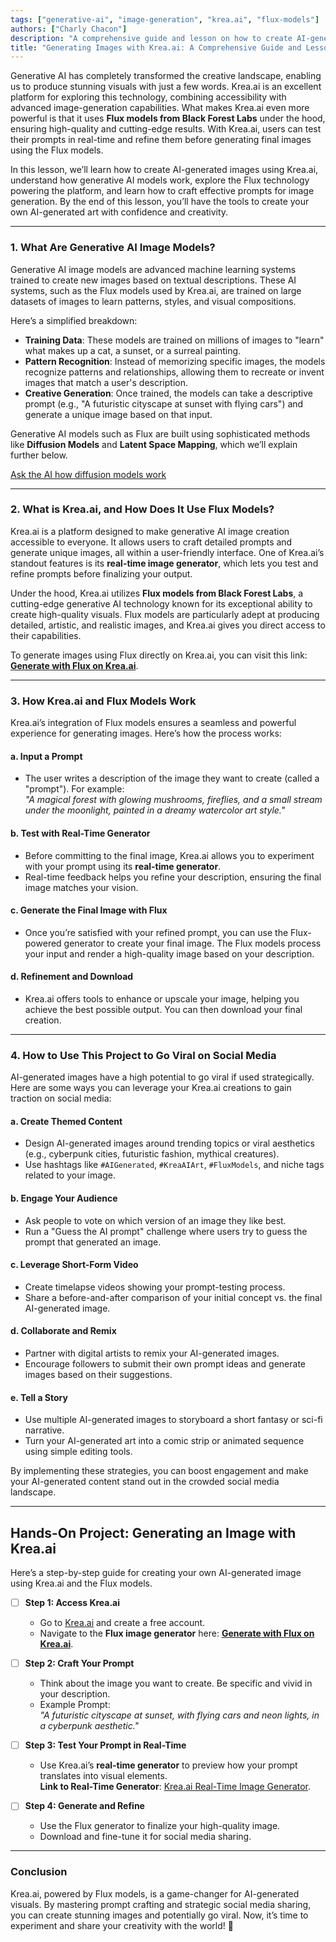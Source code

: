 ```yaml
---
tags: ["generative-ai", "image-generation", "krea.ai", "flux-models"]
authors: ["Charly Chacon"]
description: "A comprehensive guide and lesson on how to create AI-generated images using Krea.ai, explore Flux models, and craft effective prompts for image generation."
title: "Generating Images with Krea.ai: A Comprehensive Guide and Lesson"
---
```


Generative AI has completely transformed the creative landscape, enabling us to produce stunning visuals with just a few words. Krea.ai is an excellent platform for exploring this technology, combining accessibility with advanced image-generation capabilities. What makes Krea.ai even more powerful is that it uses **Flux models from Black Forest Labs** under the hood, ensuring high-quality and cutting-edge results. With Krea.ai, users can test their prompts in real-time and refine them before generating final images using the Flux models.

In this lesson, we’ll learn how to create AI-generated images using Krea.ai, understand how generative AI models work, explore the Flux technology powering the platform, and learn how to craft effective prompts for image generation. By the end of this lesson, you’ll have the tools to create your own AI-generated art with confidence and creativity.

---

### 1. **What Are Generative AI Image Models?**

Generative AI image models are advanced machine learning systems trained to create new images based on textual descriptions. These AI systems, such as the Flux models used by Krea.ai, are trained on large datasets of images to learn patterns, styles, and visual compositions.

Here’s a simplified breakdown:

- **Training Data**: These models are trained on millions of images to "learn" what makes up a cat, a sunset, or a surreal painting.
- **Pattern Recognition**: Instead of memorizing specific images, the models recognize patterns and relationships, allowing them to recreate or invent images that match a user's description.
- **Creative Generation**: Once trained, the models can take a descriptive prompt (e.g., "A futuristic cityscape at sunset with flying cars") and generate a unique image based on that input.

Generative AI models such as Flux are built using sophisticated methods like **Diffusion Models** and **Latent Space Mapping**, which we’ll explain further below.

[Ask the AI how diffusion models work](https://4geeks.com/ask?query=how-diffusion-models-work)

---

### 2. **What is Krea.ai, and How Does It Use Flux Models?**

Krea.ai is a platform designed to make generative AI image creation accessible to everyone. It allows users to craft detailed prompts and generate unique images, all within a user-friendly interface. One of Krea.ai’s standout features is its **real-time image generator**, which lets you test and refine prompts before finalizing your output.

Under the hood, Krea.ai utilizes **Flux models from Black Forest Labs**, a cutting-edge generative AI technology known for its exceptional ability to create high-quality visuals. Flux models are particularly adept at producing detailed, artistic, and realistic images, and Krea.ai gives you direct access to their capabilities.

To generate images using Flux directly on Krea.ai, you can visit this link: **[Generate with Flux on Krea.ai](https://www.krea.ai/apps/image/flux)**.

---

### 3. **How Krea.ai and Flux Models Work**

Krea.ai’s integration of Flux models ensures a seamless and powerful experience for generating images. Here’s how the process works:

#### a. **Input a Prompt**

- The user writes a description of the image they want to create (called a "prompt"). For example:  
  _"A magical forest with glowing mushrooms, fireflies, and a small stream under the moonlight, painted in a dreamy watercolor art style."_

#### b. **Test with Real-Time Generator**

- Before committing to the final image, Krea.ai allows you to experiment with your prompt using its **real-time generator**.
- Real-time feedback helps you refine your description, ensuring the final image matches your vision.

#### c. **Generate the Final Image with Flux**

- Once you’re satisfied with your refined prompt, you can use the Flux-powered generator to create your final image. The Flux models process your input and render a high-quality image based on your description.

#### d. **Refinement and Download**

- Krea.ai offers tools to enhance or upscale your image, helping you achieve the best possible output. You can then download your final creation.

---

### 4. **How to Use This Project to Go Viral on Social Media**

AI-generated images have a high potential to go viral if used strategically. Here are some ways you can leverage your Krea.ai creations to gain traction on social media:

#### a. **Create Themed Content**

- Design AI-generated images around trending topics or viral aesthetics (e.g., cyberpunk cities, futuristic fashion, mythical creatures).
- Use hashtags like `#AIGenerated`, `#KreaAIArt`, `#FluxModels`, and niche tags related to your image.

#### b. **Engage Your Audience**

- Ask people to vote on which version of an image they like best.
- Run a "Guess the AI prompt" challenge where users try to guess the prompt that generated an image.

#### c. **Leverage Short-Form Video**

- Create timelapse videos showing your prompt-testing process.
- Share a before-and-after comparison of your initial concept vs. the final AI-generated image.

#### d. **Collaborate and Remix**

- Partner with digital artists to remix your AI-generated images.
- Encourage followers to submit their own prompt ideas and generate images based on their suggestions.

#### e. **Tell a Story**

- Use multiple AI-generated images to storyboard a short fantasy or sci-fi narrative.
- Turn your AI-generated art into a comic strip or animated sequence using simple editing tools.

By implementing these strategies, you can boost engagement and make your AI-generated content stand out in the crowded social media landscape.

---

## **Hands-On Project: Generating an Image with Krea.ai**

Here’s a step-by-step guide for creating your own AI-generated image using Krea.ai and the Flux models.

- [ ] **Step 1: Access Krea.ai**

  - Go to [Krea.ai](https://www.krea.ai) and create a free account.
  - Navigate to the **Flux image generator** here: **[Generate with Flux on Krea.ai](https://www.krea.ai/apps/image/flux)**.

- [ ] **Step 2: Craft Your Prompt**

  - Think about the image you want to create. Be specific and vivid in your description.
  - Example Prompt:  
    _"A futuristic cityscape at sunset, with flying cars and neon lights, in a cyberpunk aesthetic."_

- [ ] **Step 3: Test Your Prompt in Real-Time**

  - Use Krea.ai’s **real-time generator** to preview how your prompt translates into visual elements.  
    **Link to Real-Time Generator**: [Krea.ai Real-Time Image Generator](https://www.krea.ai/apps/image/realtime).

- [ ] **Step 4: Generate and Refine**
  - Use the Flux generator to finalize your high-quality image.
  - Download and fine-tune it for social media sharing.

---

### Conclusion

Krea.ai, powered by Flux models, is a game-changer for AI-generated visuals. By mastering prompt crafting and strategic social media sharing, you can create stunning images and potentially go viral. Now, it’s time to experiment and share your creativity with the world! 🚀
